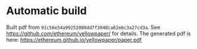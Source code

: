 # Automatic build
Built pdf from `91c56e54a99252008dd7f3048ca62e6c3a27cd3a`. See https://github.com/ethereum/yellowpaper/ for details.
The generated pdf is here: https://ethereum.github.io/yellowpaper/paper.pdf
